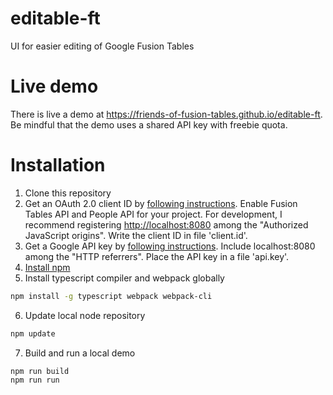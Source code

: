 # editable-ft
UI for easier editing of Google Fusion Tables

# Live demo

There is live a demo at https://friends-of-fusion-tables.github.io/editable-ft. Be mindful that 
the demo uses a shared API key with freebie quota.

# Installation
1.  Clone this repository
2.  Get an OAuth 2.0 client ID  by [following instructions](https://support.google.com/googleapi/answer/6158849?hl=en&ref_topic=7013279). Enable
    Fusion Tables API and People API for your project. For development, I recommend
    registering <http://localhost:8080> among the "Authorized JavaScript
    origins". Write the client ID in file 'client.id'. 
3.  Get a Google API key by [following instructions](https://support.google.com/googleapi/answer/6158862?hl=en&ref_topic=7013279). 
    Include localhost:8080 among the "HTTP referrers". Place the API key in a file 'api.key'.
4.  [Install npm](https://www.npmjs.com/get-npm)
5.  Install typescript compiler and webpack globally
```bash
npm install -g typescript webpack webpack-cli
```
6.  Update local node repository
```bash
npm update
```	
7.  Build and run a local demo
```bash
npm run build
npm run run
```
